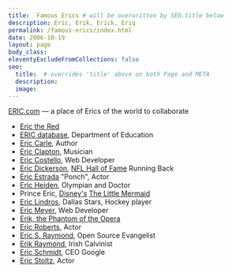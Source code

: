 ```yaml
---
title:  Famous Erics # will be overwritten by SEO.title below
description: Eric, Erik, Erick, Eriq
permalink: /famous-erics/index.html
date: 2006-10-19
layout: page
body_class:
eleventyExcludeFromCollections: false
seo:
  title:  # overrides 'title' above on both Page and META
  description:
  image:
---
```


[ERIC.com][1] — a place of Erics of the world to collaborate

-   [Eric the Red][2]
-   [ERIC database][3], Department of Education
-   [Eric Carle][4], Author
-   [Eric Clapton][5], Musician
-   [Eric Costello][6], Web Developer
-   [Eric Dickerson][7], [NFL Hall of Fame][8] Running Back
-   [Eric Estrada][9] "Ponch", Actor
-   [Eric Heiden][10], Olympian and Doctor
-   Prince Eric, [Disney's][11] [The Little Mermaid][12]
-   [Eric Lindros][13], Dallas Stars, Hockey player
-   [Eric Meyer][14], Web Developer
-   [Erik, the Phantom of the Opera][15]
-   [Eric Roberts][16], Actor
-   [Eric S. Raymond][17], Open Source Evangelist
-   [Erik Raymond][18], Irish Calvinist
-   [Eric Schmidt][19], CEO Google
-   [Eric Stoltz][20], Actor

[1]:	http://www.eric.com/
[2]:	http://en.wikipedia.org/wiki/Eric_the_red
[3]:	http://www.eric.ed.gov/ "ERIC - Education Resources Information Center"
[4]:	http://www.eric-carle.com/
[5]:	http://www.ericclapton.com/
[6]:	http://www.glish.com/
[7]:	http://en.wikipedia.org/wiki/Eric_Dickerson
[8]:	http://www.profootballhof.com/hof/member.jsp?player_id=55
[9]:	http://us.imdb.com/name/nm0261805/
[10]:	http://en.wikipedia.org/wiki/Eric_Heiden
[11]:	http://disney.go.com/disneyvideos/animatedfilms/littlemermaid/home.html
[12]:	http://www.imdb.com/title/tt0097757/
[13]:	http://en.wikipedia.org/wiki/Eric_Lindros
[14]:	http://www.meyerweb.com/
[15]:	http://en.wikipedia.org/wiki/Erik%2C_the_Phantom_of_the_Opera
[16]:	http://us.imdb.com/name/nm0000616/
[17]:	http://www.catb.org/%7Eesr/
[18]:	http://www.irishcalvinist.com/
[19]:	http://en.wikipedia.org/wiki/Eric_Schmidt
[20]:	http://www.imdb.com/name/nm0000655/